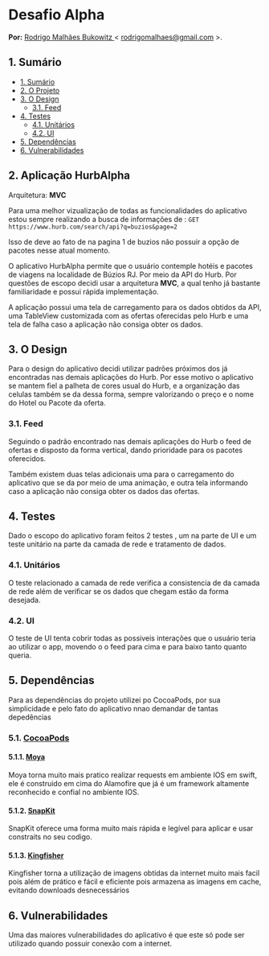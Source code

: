 
# Desafio Alpha

**Por:** [Rodrigo Malhães Bukowitz ](https://github.com/rodrigomalhaesbuko) < rodrigomalhaes@gmail.com >. 

## 1. Sumário

- [1. Sumário](#1-sumário)
- [2. O Projeto](#2-aplicação-hurbalpha)
- [3. O Design](#3-0-design)
     - [3.1. Feed](#31-feed)
- [4. Testes](#4-testes)
    - [4.1. Unitários](#41-unitários)
    - [4.2. UI](#42-ui)
- [5. Dependências](#5-dependências)
- [6. Vulnerabilidades](#6-vulnerabilidades)

## 2. Aplicação HurbAlpha
Arquitetura: **MVC**

Para uma melhor vizualização de todas as funcionalidades do aplicativo estou sempre realizando a busca de informações de :
`GET https://www.hurb.com/search/api?q=buzios&page=2`

Isso de deve ao fato de na pagina 1 de buzios não possuir a opção de pacotes nesse atual momento. 

O aplicativo HurbAlpha permite que o usuário contemple hotéis e pacotes de viagens na localidade de Búzios RJ. Por meio da API do Hurb. 
Por questões de escopo decidi usar a arquitetura **MVC**, a qual tenho já bastante familiaridade e possui rápida implementação. 

A aplicação possui uma tela de carregamento para os dados obtidos da API, uma TableView customizada com as ofertas oferecidas pelo Hurb e uma tela de falha caso a aplicação não consiga obter os dados. 


## 3. O Design

Para o design do aplicativo decidi utilizar padrões  próximos dos já encontradas nas demais aplicações do Hurb. 
Por esse motivo o aplicativo se mantem fiel a palheta de cores usual do Hurb, e a organização das celulas também se da dessa forma, sempre valorizando o preço e o nome do Hotel ou Pacote da oferta. 

### 3.1. Feed
Seguindo o padrão encontrado nas demais aplicações do Hurb o feed de ofertas e disposto da forma vertical, dando prioridade para os pacotes oferecidos.

Também existem duas telas adicionais uma para o carregamento do aplicativo que se da por meio de uma animação, e outra tela informando caso a aplicação não consiga obter os dados das ofertas. 

## 4. Testes 

Dado o escopo do aplicativo foram feitos 2 testes , um na parte de UI  e um teste unitário na parte da camada de rede e tratamento de dados. 

### 4.1. Unitários
O teste relacionado a camada de rede verifica a consistencia de da camada de rede além de verificar se os dados que chegam estão da forma desejada. 

### 4.2. UI
O teste de UI tenta cobrir todas as possiveis interações que o usuário teria ao utilizar o app, movendo o o feed para cima e para baixo tanto quanto queria. 


## 5. Dependências 

Para as dependências do projeto utilizei po CocoaPods, por sua simplicidade e pelo fato do aplicativo nnao demandar de tantas depedências 

### 5.1. [CocoaPods](https://cocoapods.org/)
#### 5.1.1. [Moya](https://github.com/Moya/Moya)
Moya torna muito mais pratico realizar requests em ambiente IOS em swift, ele é construido em cima do Alamofire que já é um framework altamente reconhecido e confial no ambiente IOS.
#### 5.1.2. [SnapKit](https://github.com/SnapKit/SnapKit)
SnapKit oferece uma forma muito mais rápida e legível para aplicar e usar constraits no seu codigo.  
#### 5.1.3. [Kingfisher](https://github.com/onevcat/Kingfisher)
Kingfisher torna a utilização de imagens obtidas da internet muito mais facil pois além de prático e fácil e eficiente pois armazena as imagens em cache, evitando downloads desnecessários  

## 6. Vulnerabilidades 

Uma das maiores vulnerabilidades do aplicativo é que este só pode ser utilizado quando possuir conexão com a internet.  




